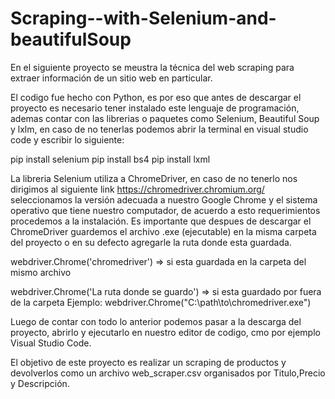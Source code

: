 # Scraping--with-Selenium-and-beautifulSoup

En el siguiente proyecto se meustra la técnica del web scraping para extraer información de un sitio web en particular.

El codigo fue hecho con Python, es por eso que antes de descargar el proyecto es necesario tener instalado este lenguaje de programación, ademas contar con las librerias
o paquetes como Selenium, Beautiful Soup y lxlm, en caso de no tenerlas podemos abrir la terminal en visual studio code y escribir lo siguiente: 

pip install selenium
pip install bs4
pip install lxml

La libreria Selenium utiliza a ChromeDriver, en caso de no tenerlo nos dirigimos al siguiente link https://chromedriver.chromium.org/
seleccionamos la versión adecuada a nuestro Google Chrome y el sistema operativo que tiene nuestro computador, de acuerdo a esto requerimientos procedemos a la instalación. Es importante 
que despues de descargar el ChromeDriver guardemos el archivo .exe (ejecutable) en la misma carpeta del proyecto o en su defecto agregarle la ruta donde esta guardada.

webdriver.Chrome('chromedriver') => si esta guardada en la carpeta del mismo archivo 

webdriver.Chrome('La ruta donde se guardo') => si esta guardado por fuera de la carpeta 
Ejemplo: webdriver.Chrome("C:\path\to\chromedriver.exe")


Luego de contar con todo lo anterior podemos pasar a la descarga del proyecto, abrirlo y ejecutarlo en nuestro editor de codigo, cmo por ejemplo Visual Studio Code.

El objetivo de este proyecto es realizar un scraping de productos y devolverlos como un archivo web_scraper.csv organisados por Titulo,Precio y Descripción. 
